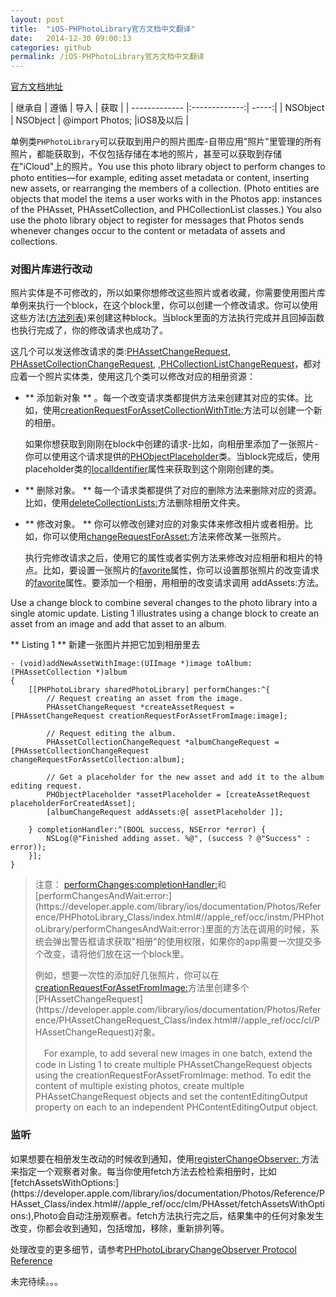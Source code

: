 ```yaml
---
layout: post
title:  "iOS-PHPhotoLibrary官方文档中文翻译"
date:   2014-12-30 09:00:13
categories: github
permalink: /iOS-PHPhotoLibrary官方文档中文翻译
---
```


[官方文档地址](https://developer.apple.com/library/ios/documentation/Photos/Reference/PHPhotoLibrary_Class/index.html)

| 继承自       | 遵循           |  导入  | 获取  |
| ------------- |:-------------:| -----:|
| NSObject      | NSObject   |  @import Photos; |iOS8及以后 |

单例类`PHPhotoLibrary`可以获取到用户的照片图库-自带应用"照片"里管理的所有照片，都能获取到，不仅包括存储在本地的照片，甚至可以获取到存储在"iCloud"上的照片。You use this photo library object to perform changes to photo entities—for example, editing asset metadata or content, inserting new assets, or rearranging the members of a collection. (Photo entities are objects that model the items a user works with in the Photos app: instances of the PHAsset, PHAssetCollection, and PHCollectionList classes.) You also use the photo library object to register for messages that Photos sends whenever changes occur to the content or metadata of assets and collections.

### 对图片库进行改动 ###


照片实体是不可修改的，所以如果你想修改这些照片或者收藏，你需要使用图片库单例来执行一个block，在这个block里，你可以创建一个修改请求。你可以使用这些方法([方法列表](https://developer.apple.com/library/ios/documentation/Photos/Reference/PHPhotoLibrary_Class/index.html#//apple_ref/doc/uid/TP40014404-CH1-SW2))来创建这种block。当block里面的方法执行完成并且回掉函数也执行完成了，你的修改请求也成功了。


这几个可以发送修改请求的类:[PHAssetChangeRequest](https://developer.apple.com/library/ios/documentation/Photos/Reference/PHAssetChangeRequest_Class/index.html#//apple_ref/occ/cl/PHAssetChangeRequest), [PHAssetCollectionChangeRequest](https://developer.apple.com/library/ios/documentation/Photos/Reference/PHAssetCollectionChangeRequest_Class/index.html#//apple_ref/occ/cl/PHAssetCollectionChangeRequest), ,[PHCollectionListChangeRequest](https://developer.apple.com/library/ios/documentation/Photos/Reference/PHCollectionListChangeRequest_Class/index.html#//apple_ref/occ/cl/PHCollectionListChangeRequest)，都对应着一个照片实体类，使用这几个类可以修改对应的相册资源：

*   ** 添加新对象 ** 。每一个改变请求类都提供方法来创建其对应的实体。比如，使用[creationRequestForAssetCollectionWithTitle:](https://developer.apple.com/library/ios/documentation/Photos/Reference/PHAssetCollectionChangeRequest_Class/index.html#//apple_ref/occ/clm/PHAssetCollectionChangeRequest/creationRequestForAssetCollectionWithTitle:)方法可以创建一个新的相册。

      如果你想获取到刚刚在block中创建的请求-比如，向相册里添加了一张照片-你可以使用这个请求提供的[PHObjectPlaceholder](https://developer.apple.com/library/ios/documentation/Photos/Reference/PHObjectPlaceholder_Class/index.html#//apple_ref/occ/cl/PHObjectPlaceholder)类。当block完成后，使用placeholder类的[localIdentifier](https://developer.apple.com/library/ios/documentation/Photos/Reference/PHObject_Class/index.html#//apple_ref/occ/instp/PHObject/localIdentifier)属性来获取到这个刚刚创建的类。

*  ** 删除对象。 **  每一个请求类都提供了对应的删除方法来删除对应的资源。比如，使用[deleteCollectionLists:](https://developer.apple.com/library/ios/documentation/Photos/Reference/PHCollectionListChangeRequest_Class/index.html#//apple_ref/occ/clm/PHCollectionListChangeRequest/deleteCollectionLists:)方法删除相册文件夹。

*  **  修改对象。 **  你可以修改创建对应的对象实体来修改相片或者相册。比如，你可以使用[changeRequestForAsset:](https://developer.apple.com/library/ios/documentation/Photos/Reference/PHAssetChangeRequest_Class/index.html#//apple_ref/occ/clm/PHAssetChangeRequest/changeRequestForAsset:)方法来修改某一张照片。
    
    执行完修改请求之后，使用它的属性或者实例方法来修改对应相册和相片的特点。比如，要设置一张照片的[favorite](https://developer.apple.com/library/ios/documentation/Photos/Reference/PHAsset_Class/index.html#//apple_ref/occ/instp/PHAsset/favorite)属性，你可以设置那张照片的改变请求的[favorite](https://developer.apple.com/library/ios/documentation/Photos/Reference/PHAsset_Class/index.html#//apple_ref/occ/instp/PHAsset/favorite)属性。要添加一个相册，用相册的改变请求调用 addAssets:方法。
    
    
    
    
  Use a change block to combine several changes to the photo library into a single atomic update. Listing 1 illustrates using a change block to create an asset from an image and add that asset to an album.
  
  **  Listing 1 **  新建一张图片并把它加到相册里去

	  

    - (void)addNewAssetWithImage:(UIImage *)image toAlbum:(PHAssetCollection *)album
    {
        [[PHPhotoLibrary sharedPhotoLibrary] performChanges:^{
            // Request creating an asset from the image.
            PHAssetChangeRequest *createAssetRequest = [PHAssetChangeRequest creationRequestForAssetFromImage:image];
     
            // Request editing the album.
            PHAssetCollectionChangeRequest *albumChangeRequest = [PHAssetCollectionChangeRequest changeRequestForAssetCollection:album];
     
            // Get a placeholder for the new asset and add it to the album editing request.
            PHObjectPlaceholder *assetPlaceholder = [createAssetRequest placeholderForCreatedAsset];
            [albumChangeRequest addAssets:@[ assetPlaceholder ]];
     
        } completionHandler:^(BOOL success, NSError *error) {
            NSLog(@"Finished adding asset. %@", (success ? @"Success" : error));
        }];
    }



>注意：
> [performChanges:completionHandler:](https://developer.apple.com/library/ios/documentation/Photos/Reference/PHPhotoLibrary_Class/index.html#//apple_ref/occ/instm/PHPhotoLibrary/performChanges:completionHandler:)和[performChangesAndWait:error:](https://developer.apple.com/library/ios/documentation/Photos/Reference/PHPhotoLibrary_Class/index.html#//apple_ref/occ/instm/PHPhotoLibrary/performChangesAndWait:error:)里面的方法在调用的时候，系统会弹出警告框请求获取"相册"的使用权限，如果你的app需要一次提交多个改变，请将他们放在这一个block里。
>
>
>  例如，想要一次性的添加好几张照片，你可以在[creationRequestForAssetFromImage:](https://developer.apple.com/library/ios/documentation/Photos/Reference/PHAssetChangeRequest_Class/index.html#//apple_ref/occ/clm/PHAssetChangeRequest/creationRequestForAssetFromImage:)方法里创建多个[PHAssetChangeRequest](https://developer.apple.com/library/ios/documentation/Photos/Reference/PHAssetChangeRequest_Class/index.html#//apple_ref/occ/cl/PHAssetChangeRequest)对象。
>  
>　For example, to add several new images in one batch, extend the code in Listing 1 to create multiple PHAssetChangeRequest objects using the creationRequestForAssetFromImage: method. To edit the content of multiple existing photos, create multiple PHAssetChangeRequest objects and set the contentEditingOutput property on each to an independent PHContentEditingOutput object.

###  监听 ###

如果想要在相册发生改动的时候收到通知，使用[registerChangeObserver: ](https://developer.apple.com/library/ios/documentation/Photos/Reference/PHPhotoLibrary_Class/index.html#//apple_ref/occ/instm/PHPhotoLibrary/registerChangeObserver:)方法来指定一个观察者对象。每当你使用fetch方法去检检索相册时，比如[fetchAssetsWithOptions:](https://developer.apple.com/library/ios/documentation/Photos/Reference/PHAsset_Class/index.html#//apple_ref/occ/clm/PHAsset/fetchAssetsWithOptions:),Photo会自动注册观察者。fetch方法执行完之后，结果集中的任何对象发生改变，你都会收到通知，包括增加，移除，重新排列等。


处理改变的更多细节，请参考[PHPhotoLibraryChangeObserver Protocol Reference](https://developer.apple.com/library/ios/documentation/Photos/Reference/PHPhotoLibraryChangeObserver_Protocol/index.html#//apple_ref/doc/uid/TP40014405)


未完待续。。。